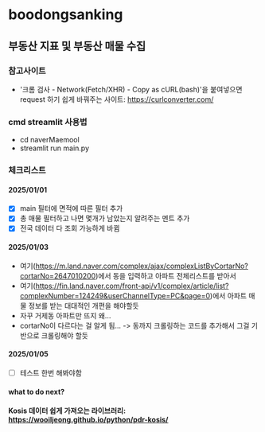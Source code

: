 # boodongsanking
## 부동산 지표 및 부동산 매물 수집
### 참고사이트
+ '크롬 검사 - Network(Fetch/XHR) - Copy as cURL(bash)'을 붙여넣으면 request 하기 쉽게 바꿔주는 사이트: https://curlconverter.com/
### cmd streamlit 사용법
+ cd naverMaemool
+ streamlit run main.py
### 체크리스트
#### 2025/01/01
+[x] main 필터에 면적에 따른 필터 추가
+[x] 총 매물 필터하고 나면 몇개가 남았는지 알려주는 멘트 추가
+[x] 전국 데이터 다 조회 가능하게 바뀜
#### 2025/01/03
- 여기(https://m.land.naver.com/complex/ajax/complexListByCortarNo?cortarNo=2647010200)에서 동을 입력하고 아파트 전체리스트를 받아서
- 여기(https://fin.land.naver.com/front-api/v1/complex/article/list?complexNumber=124249&userChannelType=PC&page=0)에서 아파트 매물 정보를 받는 대대적인 개편을 해야할듯
- 자꾸 거제동 아파트만 뜨지 왜...
- cortarNo이 다르다는 걸 알게 됨... -> 동까지 크롤링하는 코드를 추가해서 그걸 기반으로 크롤링해야 할듯
#### 2025/01/05
+ [ ] 테스트 한번 해봐야함
#### what to do next?
#### Kosis 데이터 쉽게 가져오는 라이브러리: https://wooiljeong.github.io/python/pdr-kosis/ 
